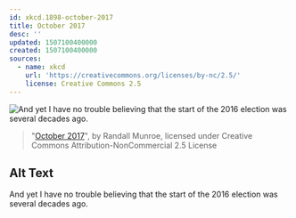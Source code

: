 ```yaml
---
id: xkcd.1898-october-2017
title: October 2017
desc: ''
updated: 1507100400000
created: 1507100400000
sources:
  - name: xkcd
    url: 'https://creativecommons.org/licenses/by-nc/2.5/'
    license: Creative Commons 2.5
---
```

![And yet I have no trouble believing that the start of the 2016 election was several decades ago.](https://imgs.xkcd.com/comics/october_2017.png)
> "[October 2017](https://xkcd.com/1898/)", by Randall Munroe, licensed under Creative Commons Attribution-NonCommercial 2.5 License

## Alt Text
And yet I have no trouble believing that the start of the 2016 election was several decades ago.
